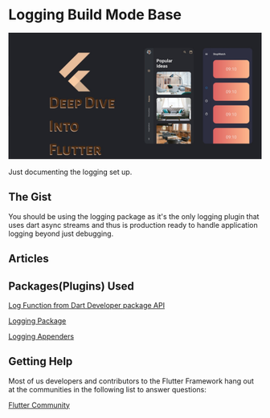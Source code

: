 # Logging Build Mode Base

![Deep Dive](./media/deep-dive-into-flutter.jpg)

Just documenting the logging set up.

## The Gist

You should be using the logging package as it's the only logging plugin that uses dart async streams and thus is production ready to handle application logging beyond just debugging.

## Articles

## Packages(Plugins) Used

[Log Function from Dart Developer package API](https://api.flutter.dev/flutter/dart-developer/log.html)

[Logging Package](https://pub.dev/packages/logging)

[Logging Appenders](https://pub.dev/packages/logging_appenders)

## Getting Help

Most of us developers and contributors to the Flutter Framework hang out at the communities in the following list to answer questions:

[Flutter Community](https://flutter.dev/community)
